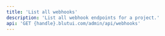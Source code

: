 ```yaml
---
title: 'List all webhooks'
description: 'List all webhook endpoints for a project.'
api: 'GET {handle}.blutui.com/admin/api/webhooks'
---
```

